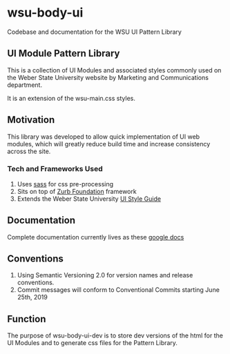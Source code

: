 # wsu-body-ui
Codebase and documentation for the WSU UI Pattern Library

## UI Module Pattern Library
This is a collection of UI Modules and associated styles commonly used on the Weber State University website by Marketing and Communications department.

It is an extension of the wsu-main.css styles.

## Motivation
This library was developed to allow quick implementation of UI web modules, which will greatly reduce build time and increase consistency across the site.

### Tech and Frameworks Used
1. Uses [sass](https://sass-lang.com/) for css pre-processing
2. Sits on top of [Zurb Foundation](https://foundation.zurb.com/sites/docs/) framework
3. Extends the Weber State University [UI Style Guide](https://www.weber.edu/uistyleguide/default.html)

## Documentation
Complete documentation currently lives as these [google docs](https://drive.google.com/drive/folders/1RqIUhGGq8k7rJWha4bTP1fAhZFGYLEZT?usp=sharing)

## Conventions
1. Using Semantic Versioning 2.0 for version names and release conventions.
2. Commit messages will conform to Conventional Commits starting June 25th, 2019

## Function
The purpose of wsu-body-ui-dev is to store dev versions of the html for the UI Modules and to generate css files for the Pattern Library.
